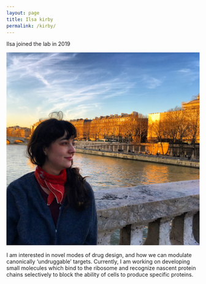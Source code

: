 ```yaml
---
layout: page
title: Ilsa kirby
permalink: /kirby/
---
```


Ilsa joined the lab in 2019

![kirby pic](../img/kirby.jpg)

I am interested in novel modes of drug design, and how we can modulate canonically ‘undruggable’ targets. Currently, I am working on developing small molecules which bind to the ribosome and recognize nascent protein chains selectively to block the ability of cells to produce specific proteins.
